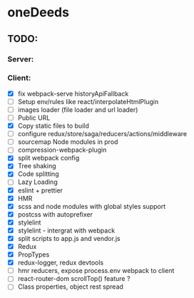 # oneDeeds

## TODO:

### Server:

### Client:

- [x] fix webpack-serve historyApiFallback
- [ ] Setup env/rules like react/interpolateHtmlPlugin
- [ ] images loader (file loader and url loader)
- [ ] Public URL
- [x] Copy static files to build
- [ ] configure redux/store/saga/reducers/actions/middleware
- [ ] sourcemap Node modules in prod
- [ ] compression-webpack-plugin
- [x] split webpack config
- [x] Tree shaking
- [x] Code splitting
- [ ] Lazy Loading
- [x] eslint + prettier
- [x] HMR
- [x] scss and node modules with global styles support
- [x] postcss with autoprefixer
- [x] stylelint
- [x] stylelint - intergrat with webpack
- [x] split scripts to app.js and vendor.js
- [x] Redux
- [x] PropTypes
- [x] redux-logger, redux devtools
- [ ] hmr reducers, expose process.env webpack to client
- [ ] react-router-dom scrollTop() feature ?
- [ ] Class properties, object rest spread
